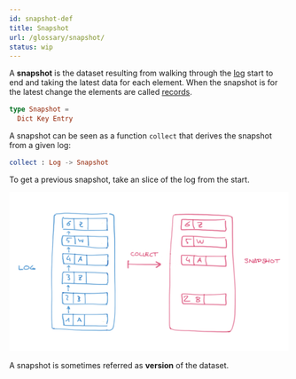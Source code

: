```yaml
---
id: snapshot-def
title: Snapshot
url: /glossary/snapshot/
status: wip
---
```


A **snapshot** is the dataset resulting from walking through the
[log](/glossary/log/) start to end and taking the latest data for each
element. When the snapshot is for the latest change the elements are called
[records](/glossary/record/).

```elm
type Snapshot =
  Dict Key Entry
```

A snapshot can be seen as a function `collect` that derives the snapshot from
a given log:

```elm
collect : Log -> Snapshot
```

To get a previous snapshot, take an slice of the log from the start.

![A picture of transforming a log into a snapshot](./data-model/data-model-snapshot.png)

A snapshot is sometimes referred as **version** of the dataset.
